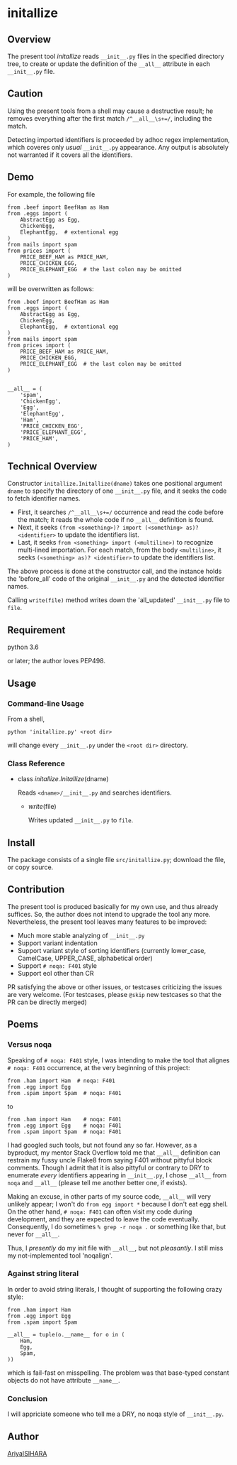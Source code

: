 # initallize

## Overview

The present tool *initallize* reads `__init__.py` files
in the specified directory tree, to
create or update the definition of the `__all__` attribute
in each `__init__.py` file.

## Caution

Using the present tools from a shell may cause a destructive result;
he removes everything after the first match
`/^__all__\s+=/`, including the match.

Detecting imported identifiers is proceeded by
adhoc regex implementation,
which coveres only *usual* `__init__.py` appearance.
Any output is absolutely not warranted if
it covers all the identifiers.

## Demo

For example, the following file

```test/input_readme_demo_py.src
from .beef import BeefHam as Ham
from .eggs import (
    AbstractEgg as Egg,
    ChickenEgg,
    ElephantEgg,  # extentional egg
)
from mails import spam
from prices import (
    PRICE_BEEF_HAM as PRICE_HAM,
    PRICE_CHICKEN_EGG,
    PRICE_ELEPHANT_EGG  # the last colon may be omitted 
)
```

will be overwritten as follows:

```test/output_readme_demo_py.src
from .beef import BeefHam as Ham
from .eggs import (
    AbstractEgg as Egg,
    ChickenEgg,
    ElephantEgg,  # extentional egg
)
from mails import spam
from prices import (
    PRICE_BEEF_HAM as PRICE_HAM,
    PRICE_CHICKEN_EGG,
    PRICE_ELEPHANT_EGG  # the last colon may be omitted 
)


__all__ = (
    'spam',
    'ChickenEgg',
    'Egg',
    'ElephantEgg',
    'Ham',
    'PRICE_CHICKEN_EGG',
    'PRICE_ELEPHANT_EGG',
    'PRICE_HAM',
)
```

## Technical Overview

Constructor `initallize.Initallize(dname)`
takes one positional argument `dname` to specify
the directory of one `__init__.py` file,
and it seeks the code to fetch identifier names.

- First, it searches `/^__all__\s+=/` occurrence and
  read the code before the match; it reads the whole code
  if no `__all__` definition is found.
- Next, it seeks
  `(from <something>)? import (<something> as)? <identifier>`
  to update the identifiers list.
- Last, it seeks
  `from <something> import (<multiline>)`
  to recognize multi-lined importation.
  For each match, from the body `<multiline>`, it seeks
  `(<something> as)? <identifier>`
  to update the identifiers list.
  
The above process is done at the constructor call,
and the instance holds the 'before_all' code of the
original `__init__.py` and the detected identifier names.

Calling `write(file)` method writes down the
'all_updated' `__init__.py` file to `file`.

## Requirement

python 3.6

or later; the author loves PEP498.

## Usage

### Command-line Usage

From a shell,

```
python 'initallize.py' <root dir>
```

will change every `__init__.py` under the `<root dir>` directory.

### Class Reference

- class *initallize.Initallize*(dname)

    Reads `<dname>/__init__.py` and searches identifiers.

  - *write*(file)

    Writes updated `__init__.py` to `file`.

## Install

The package consists of a single file `src/initallize.py`;
download the file, or copy source.

## Contribution

The present tool is produced basically for my own use,
and thus already suffices.
So, the author does not intend to upgrade the tool any more.
Nevertheless, the present tool leaves many features
to be improved:

- Much more stable analyzing of `__init__.py`
- Support variant indentation
- Support variant style of sorting identifiers
  (currently lower_case, CamelCase, UPPER_CASE, alphabetical order)
- Support `# noqa: F401` style
- Support eol other than CR

PR satisfying the above or other issues,
or testcases criticizing the issues are very welcome.
(For testcases, please `@skip` new testcases so that
the PR can be directly merged)

## Poems

### Versus noqa

Speaking of `# noqa: F401` style,
I was intending to make the tool that
alignes `# noqa: F401` occurrence,
at the very beginning of this project:

```
from .ham import Ham  # noqa: F401
from .egg import Egg
from .spam import Spam  # noqa: F401
```

to

```
from .ham import Ham    # noqa: F401
from .egg import Egg    # noqa: F401
from .spam import Spam  # noqa: F401
```

I had googled such tools, but not found any so far.
However, as a byproduct, my mentor Stack Overflow
told me that `__all__` definition can restrain
my fussy uncle Flake8 from saying F401
without pittyful block comments.
Though I admit that it is also pittyful or contrary to DRY to
enumerate *every* identifiers appearing in `__init__.py`,
I chose `__all__` from `noqa` and `__all__`
(please tell me another better one, if exists).

Making an excuse, in other parts of my source code,
`__all__` will very unlikely appear;
I won't do `from egg import *` because I don't eat egg shell.
On the other hand, `# noqa: F401`
can often visit my code during development,
and they are expected to leave the code eventually.
Consequently, I do sometimes `% grep -r noqa .` or something like that,
but never for `__all__`.

Thus, I *presently* do my init file with `__all__`,
but not *pleasantly*.
I still miss my not-implemented tool 'noqalign'.

### Against string literal

In order to avoid string literals,
I thought of supporting the following crazy style:

```
from .ham import Ham
from .egg import Egg
from .spam import Spam

__all__ = tuple(o.__name__ for o in (
    Ham,
    Egg,
    Spam,
))
```

which is fail-fast on misspelling.
The problem was that
base-typed constant objects do not have attribute `__name__`.

### Conclusion

I will appriciate someone who
tell me a DRY, no noqa style of `__init__.py`.

## Author

[AriyaISIHARA](https://github.com/AriyaISIHARA)
